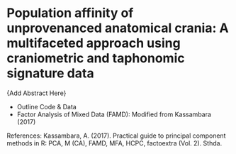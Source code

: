 # Population affinity of unprovenanced anatomical crania: A multifaceted approach using craniometric and taphonomic signature data

{Add Abstract Here}

- Outline Code & Data
- Factor Analysis of Mixed Data (FAMD): Modified from Kassambara (2017)



References:
Kassambara, A. (2017). Practical guide to principal component methods in R: PCA, M (CA), FAMD, MFA, HCPC, factoextra (Vol. 2). Sthda.
